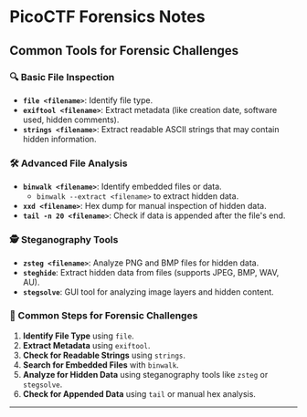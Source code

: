 # PicoCTF Forensics Notes

## Common Tools for Forensic Challenges

### 🔍 Basic File Inspection
- **`file <filename>`**: Identify file type.
- **`exiftool <filename>`**: Extract metadata (like creation date, software used, hidden comments).
- **`strings <filename>`**: Extract readable ASCII strings that may contain hidden information.

### 🛠️ Advanced File Analysis
- **`binwalk <filename>`**: Identify embedded files or data.
  - `binwalk --extract <filename>` to extract hidden data.
- **`xxd <filename>`**: Hex dump for manual inspection of hidden data.
- **`tail -n 20 <filename>`**: Check if data is appended after the file's end.

### 🕵️ Steganography Tools
- **`zsteg <filename>`**: Analyze PNG and BMP files for hidden data.
- **`steghide`**: Extract hidden data from files (supports JPEG, BMP, WAV, AU).
- **`stegsolve`**: GUI tool for analyzing image layers and hidden content.

### 🚩 Common Steps for Forensic Challenges
1. **Identify File Type** using `file`.
2. **Extract Metadata** using `exiftool`.
3. **Check for Readable Strings** using `strings`.
4. **Search for Embedded Files** with `binwalk`.
5. **Analyze for Hidden Data** using steganography tools like `zsteg` or `stegsolve`.
6. **Check for Appended Data** using `tail` or manual hex analysis.

---
